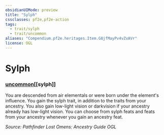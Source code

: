 ```yaml
---
obsidianUIMode: preview
title: "Sylph"
cssclasses: pf2e,pf2e-action
tags:
  - trait/sylph
  - trait/uncommon
aliases: "Compendium.pf2e.heritages.Item.G8jfMayPv4vZvAVr"
license: OGL
---
```

# Sylph

### [uncommon](uncommon "Uncommon Rarity Trait")[[sylph]]






You are descended from air elementals or were born under the element's influence. You gain the sylph trait, in addition to the traits from your ancestry. You also gain low-light vision or darkvision if your ancestry already has low-light vision. You can choose from sylph feats and feats from your ancestry whenever you gain an ancestry feat.

*Source: Pathfinder Lost Omens: Ancestry Guide*
*OGL*